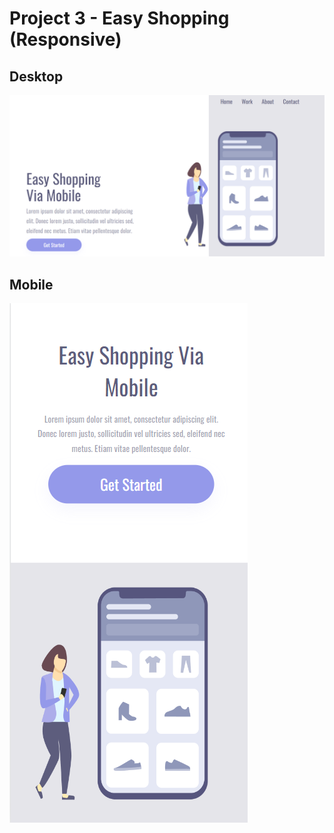 # Project 3 - Easy Shopping (Responsive)

<h2>Desktop</h2>
<img src="https://github.com/Marciel-W/Project-3-Easy-Shopping---Responsive/blob/master/assets/print-desktop.png?raw=true"/>
<h2>Mobile</h2>
<img src="https://github.com/Marciel-W/Project-3-Easy-Shopping---Responsive/blob/master/assets/print-mobile.png?raw=true"/>
